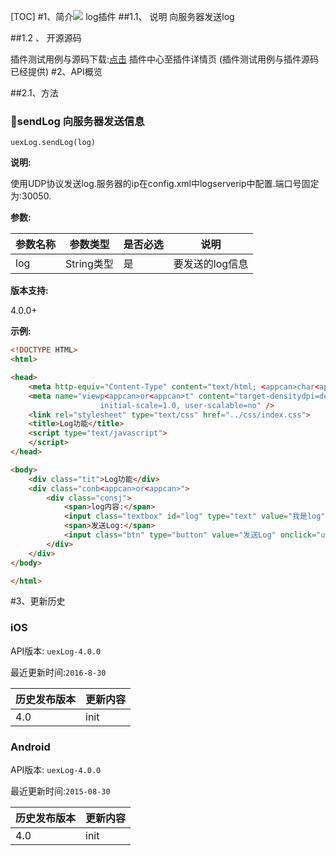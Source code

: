 [TOC]
 #1、简介[![](http://appcan-download.oss-cn-beijing.aliyuncs.com/%E5%85%AC%E6%B5%8B%2Fgf.png)]() 
log插件
##1.1、 说明
向服务器发送log


##1.2 、 开源源码

插件测试用例与源码下载:[点击](http://plugin.appcan.cn/details.html?id=178_index) 插件中心至插件详情页 (插件测试用例与插件源码已经提供)
 #2、API概览


##2.1、方法

### 🍭sendLog 向服务器发送信息		

`uexLog.sendLog(log)`

**说明:**

使用UDP协议发送log.服务器的ip在config.xml中logserverip中配置.端口号固定为:30050.

**参数:**

| 参数名称 | 参数类型     | 是否必选 | 说明        |
| ---- | -------- | ---- | --------- |
| log  | String类型 | 是    | 要发送的log信息 |


**版本支持:**

4.0.0+					

**示例:**

```html
<!DOCTYPE HTML>
<html>

<head>
    <meta http-equiv="Content-Type" content="text/html; <appcan>char<appcan>set=utf-8" />
    <meta name="viewp<appcan>or<appcan>t" content="target-densitydpi=device-dpi, width=device-width,
                    initial-scale=1.0, user-scalable=no" />
    <link rel="stylesheet" type="text/css" href="../css/index.css">
    <title>Log功能</title>
    <script type="text/javascript">
    </script>
</head>

<body>
    <div class="tit">Log功能</div>
    <div class="conb<appcan>or<appcan>">
        <div class="consj">
            <span>log内容:</span>
            <input class="textbox" id="log" type="text" value="我是log">
            <span>发送Log:</span>
            <input class="btn" type="button" value="发送Log" onclick="uexLog.sendLog(document.getElementById(`log`).value);">
        </div>
    </div>
</body>

</html>
```
#3、更新历史

### iOS

API版本: `uexLog-4.0.0`

最近更新时间:`2016-8-30`

| 历史发布版本 | 更新内容 |
| ------ | ---- |
| 4.0    | init |

### Android

API版本: `uexLog-4.0.0`

最近更新时间:`2015-08-30`

| 历史发布版本 | 更新内容 |
| ------ | ---- |
| 4.0    | init |